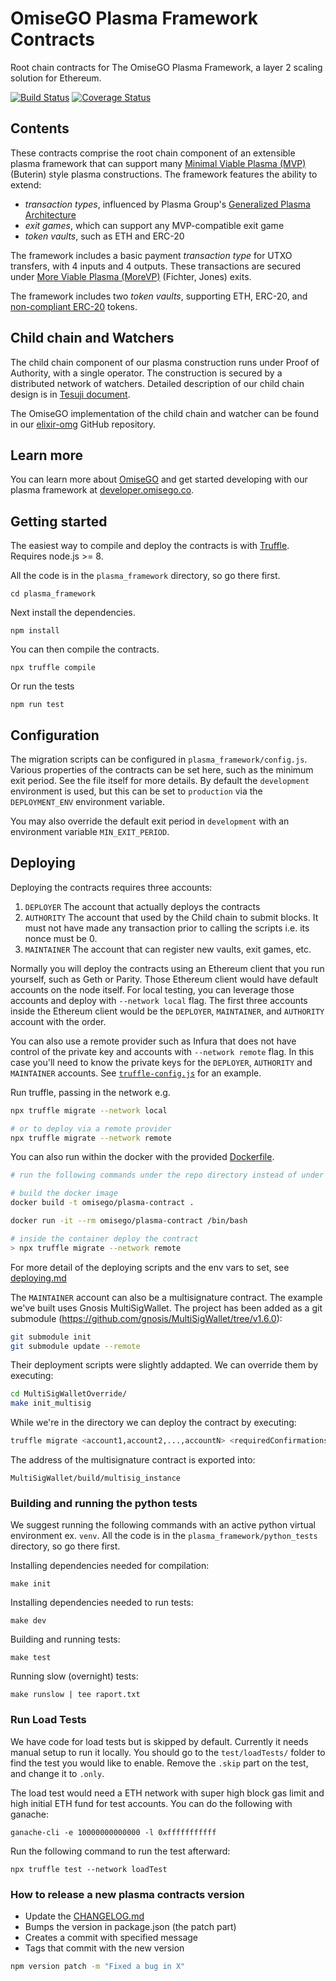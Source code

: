 # OmiseGO Plasma Framework Contracts

Root chain contracts for The OmiseGO Plasma Framework, a layer 2 scaling solution for Ethereum.

[![Build Status](https://circleci.com/gh/omgnetwork/plasma-contracts.svg?style=svg)](https://circleci.com/gh/omisego/plasma-contracts)
[![Coverage Status](https://coveralls.io/repos/github/omisego/plasma-contracts/badge.svg?branch=master)](https://coveralls.io/github/omisego/plasma-contracts?branch=master)

## Contents

These contracts comprise the root chain component of an extensible plasma framework that can support many [Minimal Viable Plasma (MVP)](https://ethresear.ch/t/minimal-viable-plasma/426) (Buterin) style plasma constructions. The framework features the ability to extend:

  - _transaction types_, influenced by Plasma Group's [Generalized Plasma Architecture](https://medium.com/plasma-group/plapps-and-predicates-understanding-the-generalized-plasma-architecture-fc171b25741)
  - _exit games_, which can support any MVP-compatible exit game
  - _token vaults_, such as ETH and ERC-20

The framework includes a basic payment _transaction type_ for UTXO transfers, with 4 inputs and 4 outputs. These transactions are secured under [More Viable Plasma (MoreVP)](https://ethresear.ch/t/more-viable-plasma/2160) (Fichter, Jones) exits.

The framework includes two _token vaults_, supporting ETH, ERC-20, and [non-compliant ERC-20](plasma_framework/contracts/mocks/vaults/NonCompliantERC20.sol) tokens.

## Child chain and Watchers

The child chain component of our plasma construction runs under Proof of Authority, with a single operator. The construction is secured by a distributed network of watchers. Detailed description of our child chain design is in [Tesuji document](https://github.com/omisego/elixir-omg/blob/master/docs/tesuji_blockchain_design.md).

The OmiseGO implementation of the child chain and watcher can be found in our [elixir-omg](https://github.com/omisego/elixir-omg) GitHub repository.

## Learn more

You can learn more about [OmiseGO](https://omisego.co) and get started developing with our plasma framework at [developer.omisego.co](https://developer.omisego.co).


## Getting started

The easiest way to compile and deploy the contracts is with [Truffle](https://www.trufflesuite.com/truffle).
Requires node.js >= 8.

All the code is in the `plasma_framework` directory, so go there first.
```
cd plasma_framework
```

Next install the dependencies.
```
npm install
```

You can then compile the contracts.
```
npx truffle compile
```

Or run the tests
```
npm run test
```

## Configuration
The migration scripts can be configured in `plasma_framework/config.js`. Various properties of the contracts can be set here, such as the minimum exit period. See the file itself for more details. By default the `development` environment is used, but this can be set to `production` via the `DEPLOYMENT_ENV` environment variable.

You may also override the default exit period in `development` with an environment variable `MIN_EXIT_PERIOD`.


## Deploying
Deploying the contracts requires three accounts:
1. `DEPLOYER` The account that actually deploys the contracts
2. `AUTHORITY` The account that used by the Child chain to submit blocks. It must not have made any transaction prior to calling the scripts i.e. its nonce must be 0.
3. `MAINTAINER` The account that can register new vaults, exit games, etc.

Normally you will deploy the contracts using an Ethereum client that you run yourself, such as Geth or Parity. Those Ethereum client would have default accounts on the node itself. For local testing, you can leverage those accounts and deploy with `--network local` flag. The first three accounts inside the Ethereum client would be the `DEPLOYER`, `MAINTAINER`, and `AUTHORITY` account with the order.

You can also use a remote provider such as Infura that does not have control of the private key and accounts with `--network remote` flag. In this case you'll need to know the private keys for the `DEPLOYER`, `AUTHORITY` and `MAINTAINER` accounts. See [`truffle-config.js`](./plasma_framework/truffle-config.js) for an example.

Run truffle, passing in the network e.g.
```bash
npx truffle migrate --network local

# or to deploy via a remote provider
npx truffle migrate --network remote
```

You can also run within the docker with the provided [Dockerfile](./Dockerfile).
```bash
# run the following commands under the repo directory instead of under plasma_framework/

# build the docker image
docker build -t omisego/plasma-contract .

docker run -it --rm omisego/plasma-contract /bin/bash

# inside the container deploy the contract
> npx truffle migrate --network remote
```

For more detail of the deploying scripts and the env vars to set, see [deploying.md](./plasma_framework/docs/deploying/deploying.md)

The `MAINTAINER` account can also be a multisignature contract. The example we've built uses Gnosis MultiSigWallet. The project has been added as a git submodule (https://github.com/gnosis/MultiSigWallet/tree/v1.6.0):
```bash
git submodule init
git submodule update --remote
```

Their deployment scripts were slightly addapted. We can override them by executing:
```bash
cd MultiSigWalletOverride/
make init_multisig
```

While we're in the directory we can deploy the contract by executing:
```bash
truffle migrate <account1,account2,...,accountN> <requiredConfirmations> 
```

The address of the multisignature contract is exported into:
```
MultiSigWallet/build/multisig_instance
```

### Building and running the python tests
We suggest running the following commands with an active python virtual environment ex. `venv`.
All the code is in the `plasma_framework/python_tests` directory, so go there first.

Installing dependencies needed for compilation:
```
make init
```

Installing dependencies needed to run tests:
```
make dev
```

Building and running tests:
```
make test
```

Running slow (overnight) tests:
```
make runslow | tee raport.txt
```

### Run Load Tests
We have code for load tests but is skipped by default. Currently it needs manual setup to run it locally.
You should go to the `test/loadTests/` folder to find the test you would like to enable.
Remove the `.skip` part on the test, and change it to `.only`.

The load test would need a ETH network with super high block gas limit and high initial ETH fund for test accounts. You can do the following with ganache:

```
ganache-cli -e 10000000000000 -l 0xfffffffffff
```

Run the following command to run the test afterward:

```
npx truffle test --network loadTest
```


### How to release a new plasma contracts version

- Update the [CHANGELOG.md](./CHANGELOG.md)
- Bumps the version in package.json (the patch part)
- Creates a commit with specified message
- Tags that commit with the new version
```bash
npm version patch -m "Fixed a bug in X"
```
